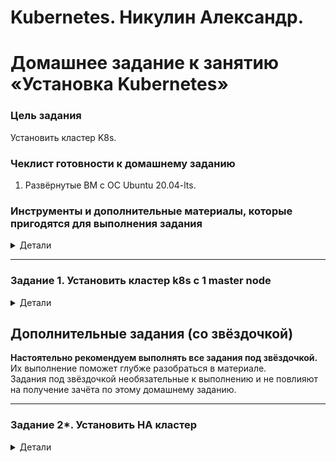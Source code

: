 # Kubernetes. Никулин Александр.
# Домашнее задание к занятию «Установка Kubernetes»

### Цель задания

Установить кластер K8s.

### Чеклист готовности к домашнему заданию

1. Развёрнутые ВМ с ОС Ubuntu 20.04-lts.


### Инструменты и дополнительные материалы, которые пригодятся для выполнения задания
<details>
  <summary>Детали</summary>

  1. [Инструкция по установке kubeadm](https://kubernetes.io/docs/setup/production-environment/tools/kubeadm/create-cluster-kubeadm/).
  2. [Документация kubespray](https://kubespray.io/).
</details>

-----

### Задание 1. Установить кластер k8s с 1 master node
<details>
  <summary>Детали</summary>

  1. Подготовка работы кластера из 5 нод: 1 мастер и 4 рабочие ноды.
  2. В качестве CRI — containerd.
  3. Запуск etcd производить на мастере.
  4. Способ установки выбрать самостоятельно.

  > Чутка сделал по другому. ВЫбрал 3 мастера и 4 воркер ноды. \
  > Далее подготовил [терраформ](src/terraform), где настроил выгрузку данного [hosts.yaml](src/kubespray/inventory/mucluster/hosts.yaml) с помощью [text](src/terraform/templates/hosts.tftpl)\
  > Сам terraform максимально простой, разворачиваем сеть, настраиваем правила, создаем мастеры, воркеры и т.п. За основу взял образы ubuntu-2404. \
  > Запустил в общем terraform \
  > ![alt text](images/image100.png) \
  > ![alt text](images/image98.png) \
  > ![alt text](images/image97.png) \
  > На выходе получил нужный файл \
  > ![alt text](images/image99.png) \
  > Далее зашел на https://github.com/kubernetes-sigs/kubespray и закачал в папку [text](src/kubespray) \
  > Следуя инструкции: https://kubespray.io/#/docs/ansible/ansible?id=installing-ansible начал подготовку kubespray \
  > Создал environment + установил всё что идет в requirements.txt: 
  > ```
  > VENVDIR=kubespray-venv
  > KUBESPRAYDIR=kubespray
  > python3 -m venv $VENVDIR
  > source $VENVDIR/bin/activate
  > cd $KUBESPRAYDIR
  > pip install -U -r requirements.txt
  > ``` 
  > Ну а после запускаем установку через энсибл \
  > ``` ansible-playbook -i inventory/mycluster/ cluster.yml -b -v -u ubuntu ``` \
  > В общем во вреям работы скрипта столкнулся с парочкой проблем, все они крылись в этом https://github.com/kubernetes-sigs/kubespray/issues/10101 \
  > В итоге пришлось access_ip менять на local_ip и по итогу кластер встал на место \
  > ![alt text](images/image96.png) \
  > Зашел на master для провоерки и при поптке выполнить команду: ```kubectl get nodes``` ловил ошибки доступа к класстеру \
  > ![alt text](images/image94.png) \
  > Я так понял что всё бы ничего, но не был настроен конфиг kubectl или что-то в этом духе. Посерфил инет нашел такое: https://github.com/kubernetes-sigs/kubespray/issues/1615 \
  > Выполнил: ```sudo cp /etc/kubernetes/admin.conf $HOME/ && sudo chown $(id -u):$(id -g) $HOME/admin.conf && export KUBECONFIG=$HOME/admin.conf``` \
  > далее повторная попытка \ 
  > ![alt text](images/image95.png) \
  > всё заработало. 
</details>

## Дополнительные задания (со звёздочкой)

**Настоятельно рекомендуем выполнять все задания под звёздочкой.** Их выполнение поможет глубже разобраться в материале.   
Задания под звёздочкой необязательные к выполнению и не повлияют на получение зачёта по этому домашнему заданию. 

------

### Задание 2*. Установить HA кластер
<details>
  <summary>Детали</summary>

  1. Установить кластер в режиме HA.
  2. Использовать нечётное количество Master-node.
  3. Для cluster ip использовать keepalived или другой способ.

  > Решил не делать
</details>

